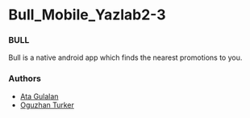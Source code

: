 # Bull_Mobile_Yazlab2-3
 
### BULL

Bull is a native android app which finds the nearest promotions to you.

### Authors

* [Ata Gulalan](https://github.com/atagulalan)
* [Oguzhan Turker](https://github.com/oguzturker8)
